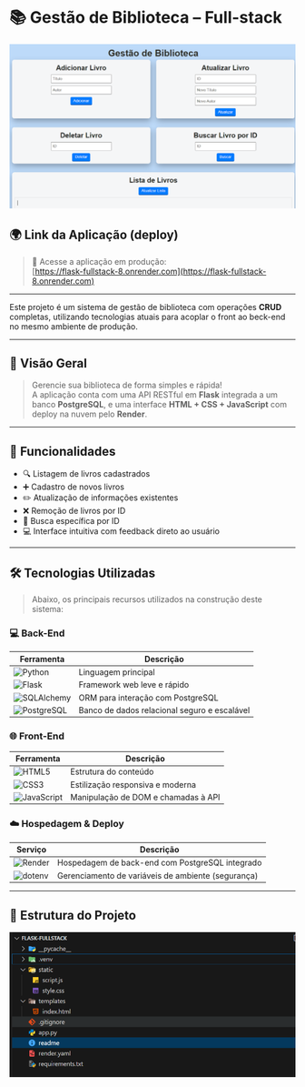# 📚 Gestão de Biblioteca – Full-stack
![Projeto](./img/interface%20do%20projeto.png)

## 🌍 Link da Aplicação (deploy)

> 🔗 Acesse a aplicação em produção:  
[https://flask-fullstack-8.onrender.com](https://flask-fullstack-8.onrender.com)

---

Este projeto é um sistema de gestão de biblioteca com operações **CRUD** completas, utilizando tecnologias atuais para acoplar o front ao beck-end no mesmo ambiente de produção.

---

## 🚀 Visão Geral

> Gerencie sua biblioteca de forma simples e rápida!  
> A aplicação conta com uma API RESTful em **Flask** integrada a um banco **PostgreSQL**, e uma interface **HTML + CSS + JavaScript** com deploy na nuvem pelo **Render**.

---

## 🧩 Funcionalidades

- 🔍 Listagem de livros cadastrados  
- ➕ Cadastro de novos livros  
- ✏️ Atualização de informações existentes  
- ❌ Remoção de livros por ID  
- 🔎 Busca específica por ID  
- 💻 Interface intuitiva com feedback direto ao usuário  

---

## 🛠️ Tecnologias Utilizadas

> Abaixo, os principais recursos utilizados na construção deste sistema:

### 💻 **Back-End**

| Ferramenta | Descrição |
|------------|-----------|
| ![Python](https://img.shields.io/badge/-Python-3776AB?style=flat&logo=python&logoColor=white) | Linguagem principal |
| ![Flask](https://img.shields.io/badge/-Flask-000000?style=flat&logo=flask) | Framework web leve e rápido |
| ![SQLAlchemy](https://img.shields.io/badge/-SQLAlchemy-cc0000?style=flat&logo=sqlalchemy&logoColor=white) | ORM para interação com PostgreSQL |
| ![PostgreSQL](https://img.shields.io/badge/-PostgreSQL-336791?style=flat&logo=postgresql&logoColor=white) | Banco de dados relacional seguro e escalável |

### 🌐 **Front-End**

| Ferramenta | Descrição |
|------------|-----------|
| ![HTML5](https://img.shields.io/badge/-HTML5-e34f26?style=flat&logo=html5&logoColor=white) | Estrutura do conteúdo |
| ![CSS3](https://img.shields.io/badge/-CSS3-1572B6?style=flat&logo=css3&logoColor=white) | Estilização responsiva e moderna |
| ![JavaScript](https://img.shields.io/badge/-JavaScript-f7df1e?style=flat&logo=javascript&logoColor=black) | Manipulação de DOM e chamadas à API |

### ☁️ **Hospedagem & Deploy**

| Serviço | Descrição |
|--------|-----------|
| ![Render](https://img.shields.io/badge/-Render-46E3B7?style=flat&logo=render&logoColor=white) | Hospedagem de back-end com PostgreSQL integrado |
| ![dotenv](https://img.shields.io/badge/-dotenv-4D4D4D?style=flat&logo=dotenv&logoColor=white) | Gerenciamento de variáveis de ambiente (segurança) |

---

## 🧱 Estrutura do Projeto

![Projeto](./img/estrutura%20do%20projeto.png)

